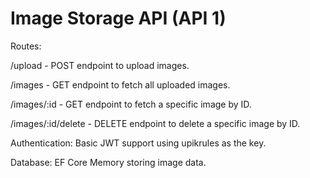 
# Image Storage API (API 1)

Routes:

/upload - POST endpoint to upload images. 

/images - GET endpoint to fetch all uploaded images.

/images/:id - GET endpoint to fetch a specific image by ID.

/images/:id/delete - DELETE endpoint to delete a specific image by ID.

Authentication: Basic JWT support using upikrules as the key.

Database: EF Core Memory storing image data.
